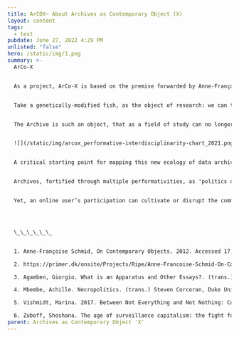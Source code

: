 ```yaml
---
title: ArCOX~ About Archives as Contemporary Object (X)
layout: content
tags:
  - text
pubdate: June 27, 2022 4:29 PM
unlisted: "false"
hero: /static/img/1.png
summary: >-
  ArCo-X


  As a project, ArCo-X is based on the premise forwarded by Anne-Françoise Schmid, who claims that “today we are faced with objects that are, at once, acts of aggression and choreographed performances and technological simulations and training exercises. We have to find a new way to describe such objects; in a certain sense, they exist in a properly interdisciplinary or non-disciplinary place, a place described by the points at which they become unknown to each discipline.”


  Take a genetically-modified fish, as the object of research: we can treat it as a fish plus a genetic manipulation, so that the principal discipline will be molecular biology, with other disciplines having to make an appearance subsequently, to resolve obstacles that are met with along the way (traceability, law, international commerce, consumer perception, and, in the end, the study of the risks involved, and ethics). But instead, I suggest we could treat this object as a kind of unknown 'X' whose properties are distributed in an unprecedented way between different disciplinary forms of knowledge. An object with multiple dimensions, each of which is a discipline.\[1] 


  The Archive is such an object, that as a field of study can no longer neatly fit within its own domain. Despite a division into various sub-disciplines, there still exist too many gaps through which a comprehensive and contemporary understanding of archives elude us.


  ![](/static/img/arcox_performative-interdisciplinarity-chart_2021.png)


  A critical starting point for mapping this new ecology of data archives lies in recognising and addressing the key issues of our age, where we are living in the age of rising ethnofascism and disintegrating democracies, where conflicts, pandemics, human crises have become just another tool for capitalist societies to recycle pain. There is increasing information overload; online interfaces for knowledge are steadily becoming opaque; and the data we produce serves the capitalist pursuits of Surveillance Empires, corporations and necropolitical governments. By declaring ownership of their users’ data, and engaging in behavioural manipulations for data extractivism, Surveillance Empires have forced the creation of new categories to explain the production and accumulation of ‘value’ in capitalism: such as *Attention Economy* (Davenport & Beck: 2001; Celis Bueno: 2017); *Surveillance Capitalism* (Zuboff: 2019), and *Computational Capitalism* (Beller: 2018). This, in turn, reshapes political world orders based on disenfranchisement, creating necropolitical governments of management, techno-legal architectures of control, and legalised policing of ‘Direct, Structural, and Cultural Violence’ – the age of ‘Planetary Entanglement’ (Mbembe: 2021).


  Archives, fortified through multiple performativities, as ‘politics of knowledge’; ‘knowledge economies’; and ‘power-knowledge relations’; become a ‘productive force’ for biopolitical apparatus (Agamben: 2009). Such apparatus, as a Foucauldian machinery of governance, is not fixated on security or welfare but on the premise of dispensability (Mbembe: 2019). The project seeks to centralise the ‘dispensable bodies, objects, data, and networks’ as key subjects, to reveal dominant narratives and the structural management of violence through their interactions with systemic conditions like globalisation, financialisation, socio-political issues of gender, class, race, caste, class, as histories of oppression.


  Yet, an online user’s participation can cultivate or disrupt the commodification of data on the Net. Archives, especially those created online, have the potential to counter traditional understandings of power. ArCO-X, as interdisciplinary conversations will provide a techno-political map for creating politically conscious archives: archives that articulate the current paradigm shift in our understanding of the political, and that as witnesses, embody the responsibility of giving testimony to histories or truths of occurrences, seeking to re-imagine the ‘archives’ as spaces for confrontation and dissonance, fundamentally altering the capacity of us as users “to be active participants in the public sphere as opposed to its passive readers, listeners, or viewers”. It is positioned as an appeal for archives as being not burdened only with the past and the idea of memory, but as containers of imagination – through which we may envision politically conscious futures.




  \_\_\_\_\_\_


  1. Anne-Françoise Schmid, On Contemporary Objects. 2012. Accessed 17, March 2021.

  2. https://primer.dk/onsite/Projects/Ripe/Anne-Francoise-Schmid-On-Contemporary-Objects-2012

  3. Agamben, Giorgio. What is an Apparatus and Other Essays?. (trans.) David Kishik and Stefan Pedatella, Stanford University Press (Stanford: California). 2009

  4. Mbembe, Achille. Necropolitics. (trans.) Steven Corcoran, Duke University Press (Durham and London), 2019 Mbembe, Achille. The idea of a Borderless Word. lecture at Rokoko hall of the Government of Swabia, 2018

  5. Vishmidt, Marina. 2017. Between Not Everything and Not Nothing: Cuts Towards Infrastructural Critique. In: Maria Hlavajova and Simon Sheikh, (eds.) Former West: Art and the Contemporary After 1989. Cambridge, MA: MIT Press.

  6. Zuboff, Shoshana. The age of surveillance capitalism: the fight for a human future at the new frontier of power. Profile Books, 2019
parent: Archives as Contemporary Object 'X'
---
```

